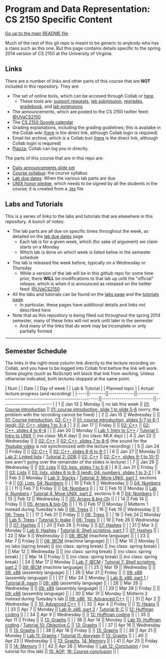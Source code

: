 Program and Data Representation: CS 2150 Specific Content
=========================================================

[Go up to the main README file](../README.html)

Much of the rest of this git repo is meant to be generic to anybody
who has a class such as this one.  But this page contains details
specific to the spring 2014 version of CS 2150 at the University of
Virginia.

Links
-----

There are a number of links and other parts of this course that are
**NOT** included in this repository.  They are:

- The set of online tools, which can be accesed through Collab or [here](https://libra.cs.virginia.edu/~pedagogy/).
  - These tools are:
    [support requests](https://libra.cs.virginia.edu/~pedagogy/support.php), 
    [lab submission](https://libra.cs.virginia.edu/~pedagogy/submit.php), 
    [regrades](https://libra.cs.virginia.edu/~pedagogy/regrades.php), 
    [gradebook](https://libra.cs.virginia.edu/~pedagogy/gradebook.php), and 
    [lab extensions](https://libra.cs.virginia.edu/~pedagogy/labextension.php)
- The announcements, which are posted to the CS 2150 twitter feed:
  [@UVaCS2150](http://twitter.com/UVaCS2150)
- The [CS 2150 Google 
  calendar](https://www.google.com/calendar/embed?src=1ea0dfillqvhlop8d7t0m8afuo%40group.calendar.google.com&amp;amp;ctz=America/New_York)
- Grading explanations, including the grading guidelines; this is
  availabe in the Collab wiki
 ([here](https://collab.itc.virginia.edu/portal/site/7d8b39e0-ac9d-48c1-ab42-c3ca20dfb23c/page/618f97d9-06f2-4da8-8197-5ddadbbc9f51)
  is the direct link, although Collab login is required)
- Email list archive, which is a Collab tool
  ([here](https://collab.itc.virginia.edu/portal/site/7d8b39e0-ac9d-48c1-ab42-c3ca20dfb23c/page/770a28a5-0679-405a-913a-49301c5c9a60)
  is the direct link, although Collab login is required)
- [Piazza](https://piazza.com/); Collab can log you in directly.

The parts of this course that are in this repo are:

- [Daily announcements slide set](daily-announcements.html)
- [Course syllabus](syllabus.html): the course syllabus
- [Lab due dates](labduedates.html): When the various lab parts
  are due
- [UNIX honor pledge](unix-honor-pledge-s14.pdf), which needs to be
  signed by all the students in the course; it is created from a
  [.tex](unix-honor-pledge.tex) file

Labs and Tutorials
------------------

This is a series of links to the labs and tutorials that are elsewhere
in this repository.  A bunch of notes:

- The lab parts are all due on specific times throughout the week, as
  detailed on the [lab due dates](labduedates.html) page
  - Each lab is for a given week, which (for sake of argument) we
    claim starts on a Monday
  - Which lab is done on which week is listed below in the semester
    schedule
- The lab is released the week before, typically on a Wednesday or
  Thursday
  - While a version of the lab will be in this github repo for
    some time prior, there **WILL** be modifications to that lab up
    until the "official" release, which is when it is announced as
    released on the twitter feed:
    [@UVaCS2150](http://twitter.com/UVaCS2150)
- All the labs and tutorials can be found on the [labs
  page](../labs/index.html) and the [tutorials
  page](../tutorials/index.html).  
  - In particular, these pages have additional details and links not
    described here
- Note that as this repository is being filled out throughout the spring
  2014 semester, many of these links will not work until later in the
  semester
  - And many of the links that do work may be incomplete or only
    partially formed

------------------------------------------------------------

Semester Schedule
-----------------

The links in the right-most column link directly to the lecture
recording on Collab, and you have to be logged into Collab first
before the link will work. Some plugins (such as NoScript) will block
that link from working.  Unless otherwise indicated, both lectures
stopped at the same point.

| Num |&nbsp;| Date |&nbsp;| Day of week |&nbsp;| Lab & Tutorial |&nbsp;| Planned topic |&nbsp;| Actual lecture progress (and recording) |
|-----||--------||-------------||----------------------------------------------------------||--------------------------||--------------------------|
| 1 || Jan&nbsp;13 || Monday || no lab this week || [01: Course introduction](../slides/01-intro.html) || [01: course introduction, slide 1 to slide 5-6](https://collab.itc.virginia.edu/access/content/group/7d8b39e0-ac9d-48c1-ab42-c3ca20dfb23c/lectures/01-intro-1b/01-intro-1b.htm) (sorry, the problem with the recording cannot be fixed) |
| 2 || Jan&nbsp;15 || Wednesday || || [01: Course introduction](../slides/01-intro.html), [02: C++](../slides/02-cpp.html) || [01: course introduction, slides 5-7 to 6-1 (end); 02: C++, slides 1 to 3-4](https://collab.itc.virginia.edu/access/content/group/7d8b39e0-ac9d-48c1-ab42-c3ca20dfb23c/lectures/02-cpp-1b/02-cpp-1b.htm) |
| 3 || Jan&nbsp;17 || Friday || || [02: C++](../slides/02-cpp.html) || [02: C++, slides 4 to 6-4](https://collab.itc.virginia.edu/access/content/group/7d8b39e0-ac9d-48c1-ab42-c3ca20dfb23c/lectures/02-cpp-2b/02-cpp-2b.htm) |
| || Jan&nbsp;20 || Monday || [Lab 1: Intro to C++](../labs/lab01/index.html) / [Tutorial 1: Intro to UNIX](../tutorials/01-intro-unix/index.html) || (no class: MLK day) || (no class: MLK day) |
| 4 || Jan&nbsp;22 || Wednesday || || [02: C++](../slides/02-cpp.html) || [02: C++, slides 7 to 8-6](https://collab.itc.virginia.edu/access/content/group/7d8b39e0-ac9d-48c1-ab42-c3ca20dfb23c/lectures/02-cpp-3b/02-cpp-3b.htm) (the sound for the [Youtube video](http://www.youtube.com/watch?v=UvoHwFvAvQE) is not synchronized with the lecture recording) |
| 5 || Jan&nbsp;24 || Friday || || [02: C++](../slides/02-cpp.html) || [02: C++, slides 8-6 to 9-1](https://collab.itc.virginia.edu/access/content/group/7d8b39e0-ac9d-48c1-ab42-c3ca20dfb23c/lectures/02-cpp-4b/02-cpp-4b.htm) |
| 6 || Jan&nbsp;27 || Monday || [Lab 2: Linked lists](../labs/lab02/index.html) / [Tutorial 2: GDB](../tutorials/02-gdb/index.html) || [02: C++](../slides/02-cpp.html) || [02: C++, slides 9-1 to  10-11](https://collab.itc.virginia.edu/access/content/group/7d8b39e0-ac9d-48c1-ab42-c3ca20dfb23c/lectures/02-cpp-5b/02-cpp-5b.htm) (we aren't going over the remainder of the slides in lecture) |
| 7 || Jan&nbsp;29 || Wednesday || || [03: Lists](../slides/03-lists.html) || [03: lists, slides 1 to 5-8](https://collab.itc.virginia.edu/access/content/group/7d8b39e0-ac9d-48c1-ab42-c3ca20dfb23c/lectures/03-lists-1b/03-lists-1b.htm) |
| 8 || Jan&nbsp;31 || Friday || || [03: Lists](../slides/03-lists.html) || [03: lists, slides 6 to 8-3 (end); 04: numbers, slides 1 to 3-2](https://collab.itc.virginia.edu/access/content/group/7d8b39e0-ac9d-48c1-ab42-c3ca20dfb23c/lectures/04-numbers-1b/04-numbers-1b.htm) |
| 9 || Feb&nbsp;3 || Monday || [Lab 3: Stacks](../labs/lab03/index.html) / [Tutorial 3: More UNIX, part 1](../tutorials/03-04-more-unix/index.html), sections 1-4 || [03: Lists](../slides/03-lists.html), [04: Numbers](../slides/04-numbers.html) || |
| 10 || Feb&nbsp;5 || Wednesday || || [04: Numbers](../slides/04-numbers.html) || |
| 11 || Feb&nbsp;7 || Friday || || [04: Numbers](../slides/04-numbers.html) || |
| 12 || Feb&nbsp;10 || Monday || [Lab 4: Numbers](../labs/lab04/index.html) / [Tutorial 4: More UNIX, part 2](../tutorials/03-04-more-unix/index.html), sections 5-8 || [04: Numbers](../slides/04-numbers.html) || |
| 13 || Feb&nbsp;12 || Wednesday || || [05: Arrays & big-Oh](../slides/05-arrays-big-oh.html) || |
| 14 || Feb&nbsp;14 || Friday || || [05: Arrays & big-Oh](../slides/05-arrays-big-oh.html) || |
| 15 || Feb&nbsp;17 || Monday || Midterm 1 instead during Tuesday's lab || [06: Trees](../slides/06-trees.html) || |
| 16 || Feb&nbsp;19 || Wednesday || || [06: Trees](../slides/06-trees.html) || |
| 17 || Feb&nbsp;21 || Friday || || [06: Trees](../slides/06-trees.html) || |
| 18 || Feb&nbsp;24 || Monday || [Lab 5: Trees](../labs/lab05/index.html) / [Tutorial 5: make](../tutorials/05-make/index.html) || [06: Trees](../slides/06-trees.html) || |
| 19 || Feb&nbsp;26 || Wednesday || || [07: Hashes](../slides/07-hashes.html) || |
| 20 || Feb&nbsp;28 || Friday || || [07: Hashes](../slides/07-hashes.html) || |
| 21 || Mar&nbsp;3 || Monday || [Lab 6: Hashes](../labs/lab06/index.html) / [Tutorial 6: Shell scripting, part 1](../tutorials/06-shell-scripts-pt1/index.html) || [07: Hashes](../slides/07-hashes.html) || |
| 22 || Mar&nbsp;5 || Wednesday || || [08: IBCM](../slides/08-ibcm.html) (machine language) || |
| 23 || Mar&nbsp;7 || Friday || || [08: IBCM](../slides/08-ibcm.html) (machine language) || |
| || Mar&nbsp;10 || Monday || no labs (spring break) || (no class: spring break) || (no class: spring break) |
| || Mar&nbsp;12 || Wednesday || || (no class: spring break) || (no class: spring break) |
| || Mar&nbsp;14 || Friday || || (no class: spring break) || (no class: spring break) |
| 24 || Mar&nbsp;17 || Monday || [Lab 7: IBCM](../labs/lab07/index.html) / [Tutorial 7: Shell scripting, part 2](../tutorials/07-shell-scripts-pt2/index.html) || [08: IBCM](../slides/08-ibcm.html) (machine language) || |
| 25 || Mar&nbsp;19 || Wednesday || || [09: x86](../slides/09-x86.html) (assembly language) || |
| 26 || Mar&nbsp;21 || Friday || || [09: x86](../slides/09-x86.html) (assembly language) || |
| 27 || Mar&nbsp;24 || Monday || [Lab 8: x86, part 1](../labs/lab08/index.html) / [Tutorial 8: nasm](../tutorials/08-nasm/index.html) || [09: x86](../slides/09-x86.html) (assembly language) || |
| 28 || Mar&nbsp;26 || Wednesday || || [09: x86](../slides/09-x86.html) (assembly language) || |
| 29 || Mar&nbsp;28 || Friday || || [09: x86](../slides/09-x86.html) (assembly language) || |
| 30 || Mar&nbsp;31 || Monday || Midterm 2 instead during Tuesday's lab || [09: x86](../slides/09-x86.html), [10: Advanced C++](../slides/10-advanced-cpp.html) || |
| 31 || Apr&nbsp;2 || Wednesday || || [10: Advanced C++](../slides/10-advanced-cpp.html) || |
| 32 || Apr&nbsp;4 || Friday || || [11: Heaps](../slides/11-heaps.html) || |
| 33 || Apr&nbsp;7 || Monday || [Lab 9: x86, part 2](../labs/lab09/index.html) / [Tutorial 9: C](../tutorials/09-c/index.html) || [12: Huffman coding](../slides/12-huffman.html) || |
| 34 || Apr&nbsp;9 || Wednesday || || [12: Huffman coding](../slides/12-huffman.html) || |
| 35 || Apr&nbsp;11 || Friday || || [13: Graphs](../slides/13-graphs.html) || |
| 36 || Apr&nbsp;14 || Monday || [Lab 10: Huffman coding](../labs/lab10/index.html) / [Tutorial 10: Objective C](../tutorials/10-objc/index.html) || [13: Graphs](../slides/13-graphs.html) || |
| 37 || Apr&nbsp;16 || Wednesday || || [13: Graphs](../slides/13-graphs.html) || |
| 38 || Apr&nbsp;18 || Friday || || [13: Graphs](../slides/13-graphs.html) || |
| 39 || Apr&nbsp;21 || Monday || [Lab 11: Graphs](../labs/lab11/index.html) / [Tutorial 11: doxygen](../tutorials/11-doxygen/index.html) || [13: Graphs](../slides/13-graphs.html) || |
| 40 || Apr&nbsp;23 || Wednesday || || [13: Graphs](../slides/13-graphs.html), [14: Memory](../slides/14-memory.html) || |
| 41 || Apr&nbsp;25 || Friday || || [14: Memory](../slides/14-memory.html) || |
| 42 || Apr&nbsp;28 || Monday || [Lab 12: Conclusion](../labs/lab12/index.html) / (no tutorial for this lab) || [15: AOP](../slides/15-aop.html), [16: Course conclusion](../slides/16-conclusion.html) || |
